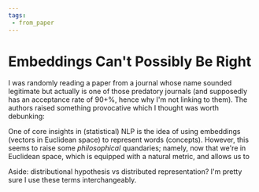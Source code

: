 ```yaml
---
tags:
 - from_paper
---
```


# Embeddings Can't Possibly Be Right

I was randomly reading a paper from a journal whose name sounded legitimate but actually is one of those predatory journals (and supposedly has an acceptance rate of 90+%, hence why I'm not linking to them). The authors raised something provocative which I thought was worth debunking:

One of core insights in (statistical) NLP is the idea of using embeddings (vectors in Euclidean space) to represent words (concepts). However, this seems to raise some *philosophical* quandaries; namely, now that we're in Euclidean space, which is equipped with a natural metric, and allows us to 

<Note>
Aside: distributional hypothesis vs distributed representation? I'm pretty sure I use these terms interchangeably.
</Note>